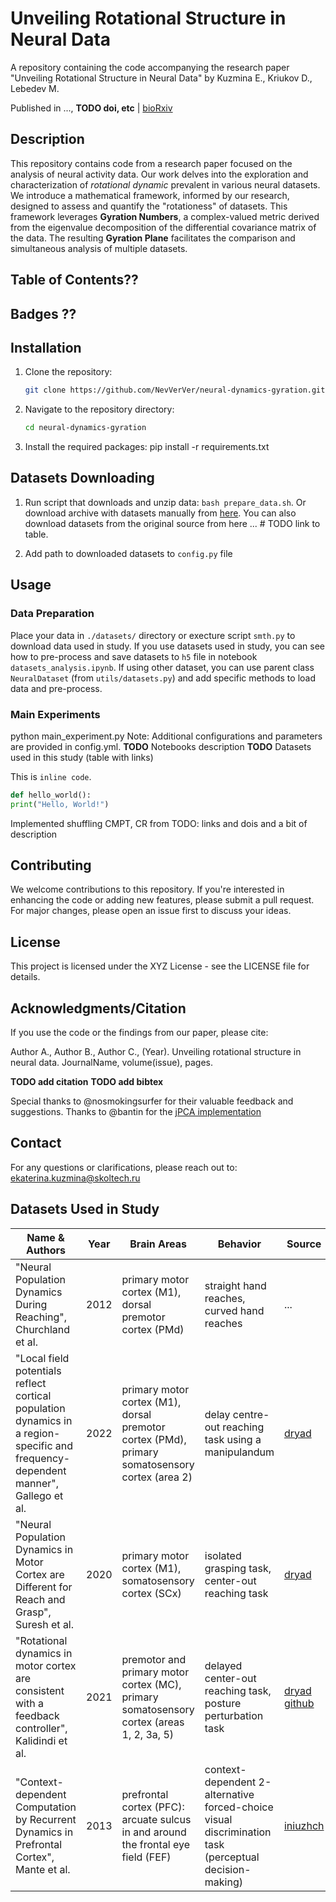 # Unveiling Rotational Structure in Neural Data

A repository containing the code accompanying the research paper "Unveiling Rotational Structure in Neural Data" by Kuzmina E., Kriukov D., Lebedev M.

Published in ..., **TODO doi, etc** | [bioRxiv](https://www.biorxiv.org/content/10.1101/2023.09.11.557230v1)

## Description

This repository contains code from a research paper focused on the analysis of neural activity data. Our work delves into the exploration and characterization of *rotational dynamic* prevalent in various neural datasets. We introduce a mathematical framework, informed by our research, designed to assess and quantify the "rotationess" of datasets. This framework leverages **Gyration Numbers**, a complex-valued metric derived from the eigenvalue decomposition of the differential covariance matrix of the data. The resulting **Gyration Plane** facilitates the comparison and simultaneous analysis of multiple datasets.

## Table of Contents??

## Badges ??

## Installation

1. Clone the repository:
   ```bash
   git clone https://github.com/NevVerVer/neural-dynamics-gyration.git
   ```

2. Navigate to the repository directory:
   ```bash
   cd neural-dynamics-gyration
   ```

3. Install the required packages:
pip install -r requirements.txt

## Datasets Downloading

1. Run script that downloads and unzip data: `bash prepare_data.sh`. Or download archive with datasets manually from [here](https://drive.google.com/drive/folders/1AWO8XZpLBW1fkp5ylF6-w6J8gYcnnOkp?usp=sharing). You can also download datasets from the original source from here ... # TODO link to table.

 
2. Add path to downloaded datasets to `config.py` file 

## Usage
### Data Preparation
Place your data in `./datasets/` directory or execture script `smth.py` to download data used in study.
If you use datasets used in study, you can see how to pre-process and save datasets to `h5` file in notebook `datasets_analysis.ipynb`. If using other dataset, you can use parent class  `NeuralDataset` (from `utils/datasets.py`) and add specific methods to load data and pre-process.

### Main Experiments
python main_experiment.py
Note: Additional configurations and parameters are provided in config.yml.
**TODO** Notebooks description
**TODO** Datasets used in this study (table with links)

This is `inline code`.

```python
def hello_world():
print("Hello, World!")
```
Implemented shuffling CMPT, CR from TODO: links and dois and a bit of description 

## Contributing
We welcome contributions to this repository. If you're interested in enhancing the code or adding new features, please submit a pull request. For major changes, please open an issue first to discuss your ideas.

## License
This project is licensed under the XYZ License - see the LICENSE file for details.

## Acknowledgments/Citation
If you use the code or the findings from our paper, please cite:

Author A., Author B., Author C., (Year). Unveiling rotational structure in neural data. JournalName, volume(issue), pages.

**TODO add citation**
**TODO add bibtex**

Special thanks to @nosmokingsurfer for their valuable feedback and suggestions.
Thanks to @bantin for the [jPCA implementation](https://github.com/bantin/jPCA)

## Contact
For any questions or clarifications, please reach out to: ekaterina.kuzmina@skoltech.ru

## Datasets Used in Study
| Name & Authors                                                                                                                    | Year | Brain Areas                                                                                    | Behavior                                                                                              | Source                                                                                                                                                                                     | Original Paper                              |
|-----------------------------------------------------------------------------------------------------------------------------------|------|------------------------------------------------------------------------------------------------|-------------------------------------------------------------------------------------------------------|--------------------------------------------------------------------------------------------------------------------------------------------------------------------------------------------|---------------------------------------------|
| "Neural Population Dynamics During Reaching", Churchland et al.                                                                   | 2012 | primary motor cortex (M1), dorsal premotor cortex (PMd)                                        | straight hand reaches, curved hand reaches                                                            | ...                                                                                                                                                                                        | [link](https://doi.org/10.1038/nature11129) |
| "Local field potentials reflect cortical population dynamics in a region-specific and frequency-dependent manner", Gallego et al. | 2022 | primary motor cortex (M1), dorsal premotor cortex (PMd), primary somatosensory cortex (area 2) | delay centre-out reaching task using a manipulandum                                                   | [dryad](https://doi.org/10.5061/dryad.xd2547dkt)                                                                                                                                           | [link](https://doi.org/10.7554/eLife.73155) |
| "Neural Population Dynamics in Motor Cortex are Different for Reach and Grasp", Suresh et al.                                     | 2020 | primary motor cortex (M1), somatosensory cortex (SCx)                                          | isolated grasping task, center-out reaching task                                                      | [dryad](https://doi.org/10.5061/dryad.xsj3tx9cm)                                                                                                                                           | [link](https://doi.org/10.7554/eLife.58848) |
| "Rotational dynamics in motor cortex are consistent with a feedback controller", Kalidindi et al.                                 | 2021 | premotor and primary motor cortex (MC), primary somatosensory cortex (areas 1, 2, 3a, 5)       | delayed center-out reaching task, posture perturbation task                                           | [dryad](https://doi.org/10.5061/dryad.nk98sf7q7) [github](https://archive.softwareheritage.org/browse/revision/d61decd3cd750147ef098de1041326fd2be07ab2/?path=monkey_analysis/data_neural) | [link](https://doi.org/10.7554/eLife.67256) |
| "Context-dependent Computation by Recurrent Dynamics in Prefrontal Cortex", Mante et al.                                          | 2013 | prefrontal cortex (PFC): arcuate sulcus in and around the frontal eye field (FEF)              | context-dependent 2-alternative forced-choice visual discrimination task (perceptual decision-making) | [iniuzhch](https://www.ini.uzh.ch/en/research/groups/mante/data.html)                                                                                                                      | [link](https://doi.org/10.1038/nature12742) |
